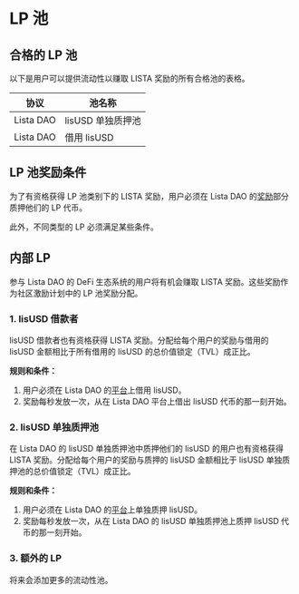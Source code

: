 # LP 池

## 合格的 LP 池

以下是用户可以提供流动性以赚取 LISTA 奖励的所有合格池的表格。

| **协议** | **池名称**                  |
| -------- | -------------------------- |
| Lista DAO | lisUSD 单独质押池 |
| Lista DAO | 借用 lisUSD              |

## LP 池奖励条件

为了有资格获得 LP 池类别下的 LISTA 奖励，用户必须在 Lista DAO 的[奖励](https://lista.org/rewards)部分质押他们的 LP 代币。

此外，不同类型的 LP 必须满足某些条件。

## 内部 LP

参与 Lista DAO 的 DeFi 生态系统的用户将有机会赚取 LISTA 奖励。这些奖励作为社区激励计划中的 LP 池奖励分配。

### 1. lisUSD 借款者

lisUSD 借款者也有资格获得 LISTA 奖励。分配给每个用户的奖励与借用的 lisUSD 金额相比于所有借用的 lisUSD 的总价值锁定（TVL）成正比。

**规则和条件：**

1. 用户必须在 Lista DAO 的[平台](https://lista.org/cdp/loans)上借用 lisUSD。
2. 奖励每秒发放一次，从在 Lista DAO 平台上借出 lisUSD 代币的那一刻开始。

### 2. lisUSD 单独质押池

在 Lista DAO 的 lisUSD 单独质押池中质押他们的 lisUSD 的用户也有资格获得 LISTA 奖励。分配给每个用户的奖励与质押的 lisUSD 金额相比于 lisUSD 单独质押池的总价值锁定（TVL）成正比。

**规则和条件：**

1. 用户必须在 Lista DAO 的[平台](https://lista.org/cdp/earn)上单独质押 lisUSD。
2. 奖励每秒发放一次，从在 Lista DAO 的 lisUSD 单独质押池上质押 lisUSD 代币的那一刻开始。

### 3. 额外的 LP

将来会添加更多的流动性池。